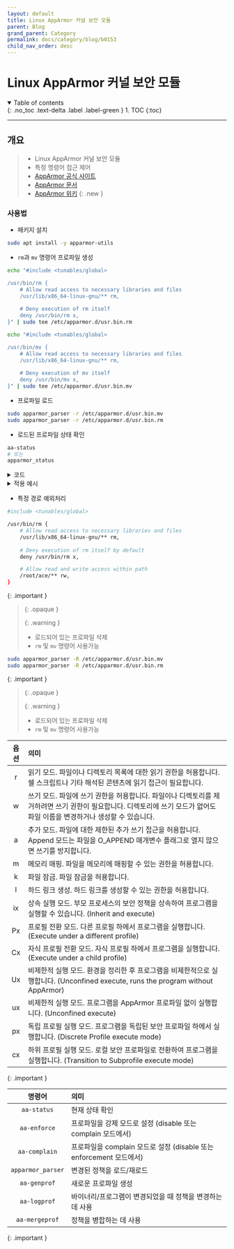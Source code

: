 ```yaml
---
layout: default
title: Linux AppArmor 커널 보안 모듈
parent: Blog
grand_parent: Category
permalink: docs/category/blog/b0153
child_nav_order: desc
---
```


# Linux AppArmor 커널 보안 모듈

<details open markdown="block">
  <summary>
    Table of contents
  </summary>
  {: .no_toc .text-delta .label .label-green }
1. TOC
{:toc}
</details>

---

## 개요

> - Linux AppArmor 커널 보안 모듈
> - 특정 명령어 접근 제어
> - [AppArmor 공식 사이트](https://apparmor.net/)
> - [AppArmor 문서](https://gitlab.com/apparmor/apparmor/-/wikis/Documentation)
> - [AppArmor 위키](https://gitlab.com/apparmor/apparmor/-/wikis/home)
{: .new }

### 사용법

- 패키지 설치

```bash
sudo apt install -y apparmor-utils
```

- `rm`과 `mv` 명령어 프로파일 생성

```bash
echo "#include <tunables/global>

/usr/bin/rm {
    # Allow read access to necessary libraries and files
    /usr/lib/x86_64-linux-gnu/** rm,
    
    # Deny execution of rm itself
    deny /usr/bin/rm x,
}" | sudo tee /etc/apparmor.d/usr.bin.rm

echo "#include <tunables/global>

/usr/bin/mv {
    # Allow read access to necessary libraries and files
    /usr/lib/x86_64-linux-gnu/** rm,
    
    # Deny execution of mv itself
    deny /usr/bin/mv x,
}" | sudo tee /etc/apparmor.d/usr.bin.mv
```

- 프로파일 로드

```bash
sudo apparmor_parser -r /etc/apparmor.d/usr.bin.mv
sudo apparmor_parser -r /etc/apparmor.d/usr.bin.rm
```

- 로드된 프로파일 상태 확인

```bash
aa-status
# 또는
apparmor_status
```

<details markdown="block">
  <summary>
    코드
  </summary>
  {: .text-delta .label .label-green }
  
```bash
apparmor module is loaded.
14 profiles are loaded.
14 profiles are in enforce mode.
   /usr/bin/man
   /usr/bin/mv
   /usr/bin/rm
   /usr/lib/NetworkManager/nm-dhcp-client.action
   /usr/lib/NetworkManager/nm-dhcp-helper
   /usr/lib/connman/scripts/dhclient-script
   /usr/sbin/ntpd
   /{,usr/}sbin/dhclient
   lsb_release
   man_filter
   man_groff
   nvidia_modprobe
   nvidia_modprobe//kmod
   tcpdump
0 profiles are in complain mode.
0 profiles are in kill mode.
0 profiles are in unconfined mode.
1 processes have profiles defined.
1 processes are in enforce mode.
   /usr/sbin/ntpd (435) 
0 processes are in complain mode.
0 processes are unconfined but have a profile defined.
0 processes are in mixed mode.
0 processes are in kill mode.
```

</details>

<details markdown="block">
  <summary>
    적용 예시
  </summary>
  {: .text-delta .label .label-green }


- `rm` 명령어

```bash
rm: cannot remove 'bob': Permission denied
```

- `mv` 명령어

```bash
mv: cannot move 'bob' to 'ace': Permission denied
```

</details>

- 특정 경로 예외처리

```bash
#include <tunables/global>

/usr/bin/rm {
    # Allow read access to necessary libraries and files
    /usr/lib/x86_64-linux-gnu/** rm,
    
    # Deny execution of rm itself by default
    deny /usr/bin/rm x,

    # Allow read and write access within path
    /root/ace/** rw,
}
```

{: .important }
> {: .opaque }
> <div markdown="block">
> {: .warning } 
>
> - 로드되어 있는 프로파일 삭제
> - `rm` 및 `mv` 명령어 사용가능
>
```bash
sudo apparmor_parser -R /etc/apparmor.d/usr.bin.mv
sudo apparmor_parser -R /etc/apparmor.d/usr.bin.rm
```
>
> </div>

{: .important }
> {: .opaque }
> <div markdown="block">
> {: .warning }
>
> - 로드되어 있는 프로파일 삭제
> - `rm` 및 `mv` 명령어 사용가능
>
> </div>

>
| 옵션  | 의미                                                                                       |
|:-----:|:-------------------------------------------------------------------------------------------|
| r     | 읽기 모드. 파일이나 디렉토리 목록에 대한 읽기 권한을 허용합니다. 쉘 스크립트나 기타 해석된 콘텐츠에 읽기 접근이 필요합니다. |
| w     | 쓰기 모드. 파일에 쓰기 권한을 허용합니다. 파일이나 디렉토리를 제거하려면 쓰기 권한이 필요합니다. 디렉토리에 쓰기 모드가 없어도 파일 이름을 변경하거나 생성할 수 있습니다. |
| a     | 추가 모드. 파일에 대한 제한된 추가 쓰기 접근을 허용합니다. Append 모드는 파일을 O_APPEND 매개변수 플래그로 열지 않으면 쓰기를 방지합니다. |
| m     | 메모리 매핑. 파일을 메모리에 매핑할 수 있는 권한을 허용합니다. |
| k     | 파일 잠금. 파일 잠금을 허용합니다. |
| l     | 하드 링크 생성. 하드 링크를 생성할 수 있는 권한을 허용합니다. |
| ix    | 상속 실행 모드. 부모 프로세스의 보안 정책을 상속하여 프로그램을 실행할 수 있습니다. (Inherit and execute) |
| Px    | 프로필 전환 모드. 다른 프로필 하에서 프로그램을 실행합니다. (Execute under a different profile) |
| Cx    | 자식 프로필 전환 모드. 자식 프로필 하에서 프로그램을 실행합니다. (Execute under a child profile) |
| Ux    | 비제한적 실행 모드. 환경을 정리한 후 프로그램을 비제한적으로 실행합니다. (Unconfined execute, runs the program without AppArmor) |
| ux    | 비제한적 실행 모드. 프로그램을 AppArmor 프로파일 없이 실행합니다. (Unconfined execute) |
| px    | 독립 프로필 실행 모드. 프로그램을 독립된 보안 프로파일 하에서 실행합니다. (Discrete Profile execute mode) |
| cx    | 하위 프로필 실행 모드. 로컬 보안 프로파일로 전환하여 프로그램을 실행합니다. (Transition to Subprofile execute mode) |
>
{: .important }

>
| 명령어              | 의미                                                                                                         |
|:-------------------:|:-------------------------------------------------------------------------------------------------------------|
| `aa-status`         | 현재 상태 확인                                                                                              |
| `aa-enforce`        | 프로파일을 강제 모드로 설정 (disable 또는 complain 모드에서)                                                |
| `aa-complain`       | 프로파일을 complain 모드로 설정 (disable 또는 enforcement 모드에서)                                          |
| `apparmor_parser`   | 변경된 정책을 로드/재로드                                                                                    |
| `aa-genprof`        | 새로운 프로파일 생성                                                                                         |
| `aa-logprof`        | 바이너리/프로그램이 변경되었을 때 정책을 변경하는 데 사용                                                     |
| `aa-mergeprof`      | 정책을 병합하는 데 사용                                                                                      |
>
{: .important }
